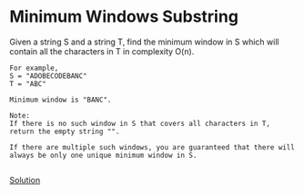 # Minimum Windows Substring

Given a string S and a string T, find the minimum window in S which will contain all the characters in T in complexity O(n).
``` 
For example,
S = "ADOBECODEBANC"
T = "ABC"

Minimum window is "BANC".

Note:
If there is no such window in S that covers all characters in T, return the empty string "".

If there are multiple such windows, you are guaranteed that there will always be only one unique minimum window in S.


```

[Solution](./src/Main.java)